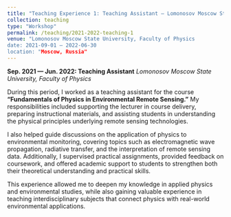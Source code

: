 ```yaml
---
title: "Teaching Experience 1: Teaching Assistant – Lomonosov Moscow State University"
collection: teaching
type: "Workshop"
permalink: /teaching/2021-2022-teaching-1
venue: "Lomonosov Moscow State University, Faculty of Physics
date: 2021-09-01 — 2022-06-30
location: "Moscow, Russia"
---
```


**Sep. 2021 — Jun. 2022: Teaching Assistant**
*Lomonosov Moscow State University, Faculty of Physics*

During this period, I worked as a teaching assistant for the course **“Fundamentals of Physics in Environmental Remote Sensing.”** My responsibilities included supporting the lecturer in course delivery, preparing instructional materials, and assisting students in understanding the physical principles underlying remote sensing technologies.

I also helped guide discussions on the application of physics to environmental monitoring, covering topics such as electromagnetic wave propagation, radiative transfer, and the interpretation of remote sensing data. Additionally, I supervised practical assignments, provided feedback on coursework, and offered academic support to students to strengthen both their theoretical understanding and practical skills.

This experience allowed me to deepen my knowledge in applied physics and environmental studies, while also gaining valuable experience in teaching interdisciplinary subjects that connect physics with real-world environmental applications.
